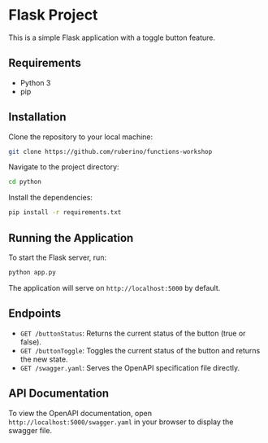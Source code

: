 # Flask Project

This is a simple Flask application with a toggle button feature.

## Requirements

- Python 3
- pip

## Installation

Clone the repository to your local machine:

```sh
git clone https://github.com/ruberino/functions-workshop
```

Navigate to the project directory:

```sh
cd python
```

Install the dependencies:

```sh
pip install -r requirements.txt
```

## Running the Application

To start the Flask server, run:

```sh
python app.py
```

The application will serve on `http://localhost:5000` by default.

## Endpoints

- `GET /buttonStatus`: Returns the current status of the button (true or false).
- `GET /buttonToggle`: Toggles the current status of the button and returns the new state.
- `GET /swagger.yaml`: Serves the OpenAPI specification file directly.

## API Documentation

To view the OpenAPI documentation, open `http://localhost:5000/swagger.yaml` in your browser to display the swagger file.
